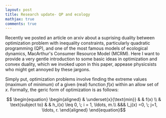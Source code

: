 ```yaml
---
layout: post
title: Research update- QP and ecology
mathjax: true
comments: true
---
```


Recently we posted an article on arxiv about a suprising duality between optimization problem with inequality constraints, particularly quadratic programming (QP), and one of the most famous models of ecological dynamics, MacArthur's Consumer Resource Model (MCRM). Here I want to provide a very gentle introduction to some basic ideas in optimization and convex duality, which we invoked upon in this paper, appease physicsists who might get annoyed by these jargons.  

Simply put, optimization problems involve finding the extreme values (maximum of minimum) of a given (real) function $f(x)$ within an allow set of $x$. Formally, the geric form of optimization is as follows:

$$ 
\begin{equation}
\begin{aligned}
& \underset{x}{\text{min}}
& & f(x) \\
& \text{subject to}
& & h_i(x) \leq 0, \; i = 1, \ldots, m.\\
&&& l_j(x) =0, \; j=1, \ldots, r.
\end{aligned}
\end{equation}$$